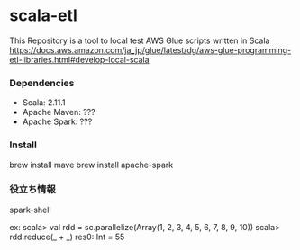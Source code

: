 # scala-etl
This Repository is a tool to local test AWS Glue scripts written in Scala
https://docs.aws.amazon.com/ja_jp/glue/latest/dg/aws-glue-programming-etl-libraries.html#develop-local-scala

### Dependencies
* Scala: 2.11.1
* Apache Maven: ???
* Apache Spark: ???

### Install
brew install mave
brew install apache-spark

### 役立ち情報
spark-shell

ex: 
scala> val rdd = sc.parallelize(Array(1, 2, 3, 4, 5, 6, 7, 8, 9, 10))
scala> rdd.reduce(_ + _)
res0: Int = 55